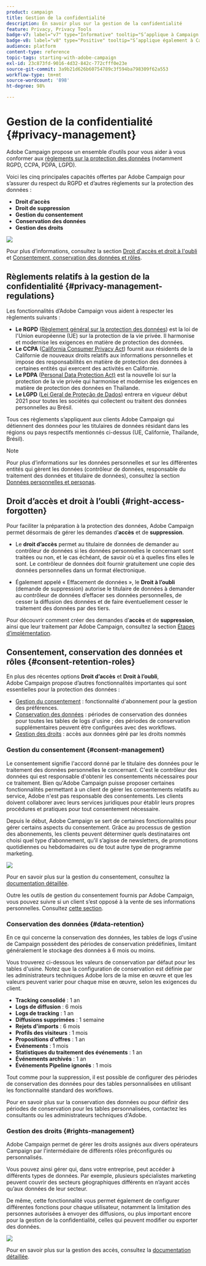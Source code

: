 ```yaml
---
product: campaign
title: Gestion de la confidentialité
description: En savoir plus sur la gestion de la confidentialité
feature: Privacy, Privacy Tools
badge-v7: label="v7" type="Informative" tooltip="S’applique à Campaign Classic v7"
badge-v8: label="v8" type="Positive" tooltip="S’applique également à Campaign v8"
audience: platform
content-type: reference
topic-tags: starting-with-adobe-campaign
exl-id: 23c873fd-9016-4d32-842c-772cfff0e23e
source-git-commit: 3a9b21d626b60754789c3f594ba798309f62a553
workflow-type: tm+mt
source-wordcount: '898'
ht-degree: 98%

---
```


# Gestion de la confidentialité {#privacy-management}



Adobe Campaign propose un ensemble d’outils pour vous aider à vous conformer aux [règlements sur la protection des données](#privacy-management-regulations) (notamment RGPD, CCPA, PDPA, LGPD).

Voici les cinq principales capacités offertes par Adobe Campaign pour s’assurer du respect du RGPD et d’autres règlements sur la protection des données :
* **Droit d’accès**
* **Droit de suppression**
* **Gestion du consentement**
* **Conservation des données**
* **Gestion des droits**

![](assets/privacy-gdpr-use-cases.png)

Pour plus d’informations, consultez la section [Droit d&#39;accès et droit à l&#39;oubli](#right-access-forgotten) et [Consentement, conservation des données et rôles](#consent-retention-roles).

<!--This section presents general information on what Privacy management is and the features provided by Adobe Campaign to manage the [Right to Access and Right to be Forgotten](#right-access-forgotten).

It also contains information on important features to manage Privacy ([Consent, Retention and Roles](#consent-retention-roles)), as well as best practices to help you with your Privacy compliance when using Adobe Campaign.-->

## Règlements relatifs à la gestion de la confidentialité {#privacy-management-regulations}

Les fonctionnalités d’Adobe Campaign vous aident à respecter les règlements suivants :

* **Le RGPD** ([Règlement général sur la protection des données](https://ec.europa.eu/info/law/law-topic/data-protection/reform/what-does-general-data-protection-regulation-gdpr-govern_fr)) est la loi de l&#39;Union européenne (UE) sur la protection de la vie privée. Il harmonise et modernise les exigences en matière de protection des données.
* **Le CCPA** ([California Consumer Privacy Act](https://leginfo.legislature.ca.gov/faces/codes_displayText.xhtml?lawCode=CIV&amp;division=3.&amp;title=1.81.5.&amp;part=4.&amp;chapter=&amp;article=)) fournit aux résidents de la Californie de nouveaux droits relatifs aux informations personnelles et impose des responsabilités en matière de protection des données à certaines entités qui exercent des activités en Californie.
* **Le PDPA** ([Personal Data Protection Act)](https://secureprivacy.ai/thailand-pdpa-summary-what-businesses-need-to-know/) est la nouvelle loi sur la protection de la vie privée qui harmonise et modernise les exigences en matière de protection des données en Thaïlande.
* **Le LGPD** ([Lei Geral de Proteção de Dados](https://iapp.org/media/pdf/resource_center/Brazilian_General_Data_Protection_Law.pdf)) entrera en vigueur début 2021 pour toutes les sociétés qui collectent ou traitent des données personnelles au Brésil.

Tous ces règlements s’appliquent aux clients Adobe Campaign qui détiennent des données pour les titulaires de données résidant dans les régions ou pays respectifs mentionnés ci-dessus (UE, Californie, Thaïlande, Brésil).

<!--Several Privacy capabilities are available in Adobe Campaign, including consent management, data retention settings, and rights management. See [Consent, Retention and Roles](#consent-retention-roles). In addition to this, Adobe Campaign helps facilitate your readiness as Data Controller for certain Privacy requests. See [Right to Access and Right to be Forgotten](#right-access-forgotten).-->

>[!NOTE]
>
>Pour plus d’informations sur les données personnelles et sur les différentes entités qui gèrent les données (contrôleur de données, responsable du traitement des données et titulaire de données), consultez la section [Données personnelles et personas](../../platform/using/privacy-and-recommendations.md#personal-data).

## Droit d’accès et droit à l’oubli {#right-access-forgotten}

Pour faciliter la préparation à la protection des données, Adobe Campaign permet désormais de gérer les demandes d’**accès** et de **suppression**.

* Le **droit d’accès** permet au titulaire de données de demander au contrôleur de données si les données personnelles le concernant sont traitées ou non, et le cas échéant, de savoir où et à quelles fins elles le sont. Le contrôleur de données doit fournir gratuitement une copie des données personnelles dans un format électronique.

* Également appelé « Effacement de données », le **Droit à l’oubli** (demande de suppression) autorise le titulaire de données à demander au contrôleur de données d’effacer ses données personnelles, de cesser la diffusion des données et de faire éventuellement cesser le traitement des données par des tiers.

Pour découvrir comment créer des demandes d’**accès** et de **suppression**, ainsi que leur traitement par Adobe Campaign, consultez la section [Étapes d’implémentation](../../platform/using/privacy-requests.md).

<!--Tutorials on Privacy management in Campaign Standard are also available [here](https://experienceleague.adobe.com/docs/campaign-standard-learn/tutorials/privacy/privacy-overview.html).
https://experienceleague.adobe.com/docs/campaign-standard-learn/tutorials/privacy/privacy-overview.html-->

## Consentement, conservation des données et rôles {#consent-retention-roles}

En plus des récentes options **Droit d’accès** et **Droit à l’oubli**, Adobe Campaign propose d’autres fonctionnalités importantes qui sont essentielles pour la protection des données :

* [Gestion du consentement](#consent-management) : fonctionnalité d&#39;abonnement pour la gestion des préférences.
* [Conservation des données](#data-retention) : périodes de conservation des données pour toutes les tables de logs d&#39;usine ; des périodes de conservation supplémentaires peuvent être configurées avec des workflows.
* [Gestion des droits](#rights-management) : accès aux données géré par les droits nommés

### Gestion du consentement {#consent-management}

Le consentement signifie l&#39;accord donné par le titulaire des données pour le traitement des données personnelles le concernant. C&#39;est le contrôleur des données qui est responsable d&#39;obtenir les consentements nécessaires pour ce traitement. Bien qu&#39;Adobe Campaign puisse proposer certaines fonctionnalités permettant à un client de gérer les consentements relatifs au service, Adobe n&#39;est pas responsable des consentements. Les clients doivent collaborer avec leurs services juridiques pour établir leurs propres procédures et pratiques pour tout consentement nécessaire.

Depuis le début, Adobe Campaign se sert de certaines fonctionnalités pour gérer certains aspects du consentement. Grâce au processus de gestion des abonnements, les clients peuvent déterminer quels destinataires ont choisi quel type d’abonnement, qu’il s’agisse de newsletters, de promotions quotidiennes ou hebdomadaires ou de tout autre type de programme marketing.

![](assets/privacy-consent-management.png)

Pour en savoir plus sur la gestion du consentement, consultez la [documentation détaillée](../../delivery/using/managing-subscriptions.md).

Outre les outils de gestion du consentement fournis par Adobe Campaign, vous pouvez suivre si un client s’est opposé à la vente de ses informations personnelles. Consultez [cette section](../../platform/using/privacy-requests.md#sale-of-personal-information-ccpa).

### Conservation des données {#data-retention}

En ce qui concerne la conservation des données, les tables de logs d&#39;usine de Campaign possèdent des périodes de conservation prédéfinies, limitant généralement le stockage des données à 6 mois ou moins.

Vous trouverez ci-dessous les valeurs de conservation par défaut pour les tables d&#39;usine. Notez que la configuration de conservation est définie par les administrateurs techniques Adobe lors de la mise en œuvre et que les valeurs peuvent varier pour chaque mise en œuvre, selon les exigences du client.

* **Tracking consolidé** : 1 an
* **Logs de diffusion** : 6 mois
* **Logs de tracking** : 1 an
* **Diffusions supprimées** : 1 semaine
* **Rejets d&#39;imports** : 6 mois
* **Profils des visiteurs** : 1 mois
* **Propositions d&#39;offres** : 1 an
* **Événements** : 1 mois
* **Statistiques du traitement des événements** : 1 an
* **Événements archivés** : 1 an
* **Événements Pipeline ignorés** : 1 mois

Tout comme pour la suppression, il est possible de configurer des périodes de conservation des données pour des tables personnalisées en utilisant les fonctionnalité standard des workflows.

Pour en savoir plus sur la conservation des données ou pour définir des périodes de conservation pour les tables personnalisées, contactez les consultants ou les administrateurs techniques d&#39;Adobe.

### Gestion des droits {#rights-management}

Adobe Campaign permet de gérer les droits assignés aux divers opérateurs Campaign par l&#39;intermédiaire de différents rôles préconfigurés ou personnalisés.

Vous pouvez ainsi gérer qui, dans votre entreprise, peut accéder à différents types de données. Par exemple, plusieurs spécialistes marketing peuvent couvrir des secteurs géographiques différents en n’ayant accès qu’aux données de leur secteur.

De même, cette fonctionnalité vous permet également de configurer différentes fonctions pour chaque utilisateur, notamment la limitation des personnes autorisées à envoyer des diffusions, ou plus important encore pour la gestion de la confidentialité, celles qui peuvent modifier ou exporter des données.

![](assets/privacy-user-management.png)

Pour en savoir plus sur la gestion des accès, consultez la [documentation détaillée](../../platform/using/access-management.md).

